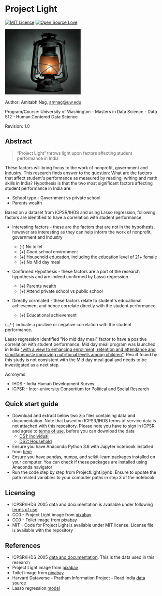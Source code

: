 # Project Light
[![MIT Licence](https://badges.frapsoft.com/os/mit/mit.svg?v=103)](https://opensource.org/licenses/mit-license.php)
[![Open Source Love](https://badges.frapsoft.com/os/v2/open-source.svg?v=103)](https://github.com/ellerbrock/open-source-badges/)

<img src="/kerosene-lamp-1202277_1920.jpg" width="250">

Author: Amitabh Nag, amnag@uw.edu

Program/Course: University of Washington - Masters in Data Science - Data 512 - Human Centered Data Science

Revision: 1.0

## Abstract
>“Project Light” throws light upon factors affecting student performance in India

These factors will bring focus to the work of nonprofit, government and Industry. This research finds answer to the question: What are the factors that affect student's performance as measured by reading, writing and math skills in India? Hypothesis is that the two most significant factors affecting student performance in India are: 
   * School type - Government vs private school 
   * Parents wealth

Based on a dataset from ICPSR/IHDS and using Lasso regression, following factors are identified to have a correlation with student performance:  
* Interesting factors - these are the factors that are not in the hypothesis, however are interesting as they can help inform the work of nonprofit, government and Industry 
    * (-) No toilet
    * (+) Good school environment
    * (+) Household education, including the education level of 21+ female
    * (+) No Mid day meal

* Confirmed Hypothesis - these factors are a part of the research hypothesis and are indeed confirmed by Lasso regression
    * (+) Parents wealth 
    * (+) Attend private school vs public school

* Directly correlated - these factors relate to student's educational achievement and hence correlate directly with the student performance
    * (+) Educational achievement 

(+/-) indicate a positive or negative correlation with the student performance.

Lasso regression identified "No mid day meal" factor to have a positive correlation with student performance. Mid day meal program was launched in India ["with a view to enhancing enrollment, retention and attendance and simultaneously improving nutritional levels among children"](http://mdm.nic.in). Result found by this study is not consistent with the Mid day meal goal and needs to be investigated as a next step. 

Acronyms:
* IHDS - India Human Development Survey
* ICPSR - Inter-university Consortium for Political and Social Research

## Quick start guide
* Download and extract below two zip files containing data and documentation. Note that based on ICPSR/IHDS terms of service data is not attached with this repository. Please note you have to sign in ICPSR and agree to [terms of use](http://www.icpsr.umich.edu/icpsrweb/ICPSR/studies/22626/terms), before you can download the data  
    * [DS1: Individual](http://www.icpsr.umich.edu/cgi-bin/bob/zipcart2?path=DSDR&study=22626&bundle=all&ds=1&dups=yes)
    * [DS2: Household](http://www.icpsr.umich.edu/cgi-bin/bob/terms2?study=22626&ds=2&bundle=&path=DSDR)
* Ensure you have Anaconda Python 3.6 with Jupyter notebook installed from [here](https://www.anaconda.com/download/)
* Ensure you have pandas, numpy, and scikit-learn packages installed on your computer. You can check if these packages are installed using Anaconda navigator
* Run the code step by step from ProjectLight.ipynb. Ensure to update the path related variables to your computer paths in step 3 of the notebook 

## Licensing
* ICPSR/IHDS 2005 data and documentation is available under following [terms of use](http://www.icpsr.umich.edu/icpsrweb/ICPSR/studies/22626/terms) 
* CC0 - Project Light image from [pixabay](https://pixabay.com/en/kerosene-lamp-old-replacement-lamp-1202277)
* CC0 - Toilet image from [pixabay](https://pixabay.com/en/privy-toilet-mobile-wc-474588)
* MIT - Code for Project Light is available under MIT license. License file is available with the repository

## References
* ICPSR/IHDS 2005 [data and documentation](https://doi.org/10.3886/ICPSR22626.v11). This is the data used in this research
* Project Light image from [pixabay](https://pixabay.com/en/kerosene-lamp-old-replacement-lamp-1202277)
* Toilet image from [pixabay](https://pixabay.com/en/privy-toilet-mobile-wc-474588)
* Harvard Dataverse - Pratham Information Project - Read India [data source](https://dataverse.harvard.edu/dataset.xhtml?persistentId=hdl:1902.1/13084&version=1.0)
* Lasso regression [model](http://scikit-learn.org/stable/modules/generated/sklearn.linear_model.Lasso.html)
